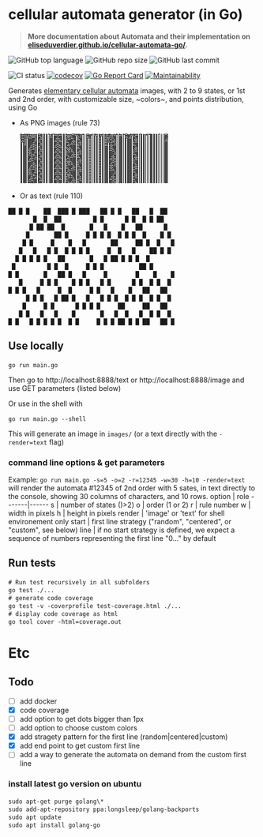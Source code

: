 # cellular automata generator (in Go)

> **More documentation about Automata and their implementation on [eliseduverdier.github.io/cellular-automata-go/](https://eliseduverdier.github.io/cellular-automata-go/).**

![GitHub top language](https://img.shields.io/github/languages/top/eliseduverdier/cellular-automata-go?style=flat-square)
![GitHub repo size](https://img.shields.io/github/repo-size/eliseduverdier/cellular-automata-go?style=flat-square)
![GitHub last commit](https://img.shields.io/github/last-commit/eliseduverdier/cellular-automata-go?style=flat-square)

![CI status](https://github.com/eliseduverdier/cellular-automata-go/actions/workflows/quality.yml/badge.svg)
[![codecov](https://codecov.io/gh/eliseduverdier/cellular-automata-go/branch/main/graph/badge.svg?token=OIW9T63RAI)](https://codecov.io/gh/eliseduverdier/cellular-automata-go)
[![Go Report Card](https://goreportcard.com/badge/github.com/eliseduverdier/cellular-automata-go)](https://goreportcard.com/report/github.com/eliseduverdier/cellular-automata-go)
[![Maintainability](https://api.codeclimate.com/v1/badges/c24524e60f6020b406a3/maintainability)](https://codeclimate.com/github/eliseduverdier/cellular-automata-go/maintainability)

Generates [elementary cellular automata](https://en.wikipedia.org/wiki/Elementary_cellular_automaton) images, with 2 to 9 states, or 1st and 2nd order, with customizable size, ~colors~, and points distribution, using Go

- As PNG images (rule 73)

  <img src="images/sample.png">

- Or as text (rule 110)

```
██ █ █    ██  ███ █ ███   ██ █ █   ██   █  ██
       █  █  ██         █ █      █ █  █ █ ██
      █ ██ ██  █       █   █    █   ██      █
     █       ██ █     █ █ █ █  █ █ █  █    █ █
    █ █     █    █   █       ██     ██ █  █   █
   █   █   █ █  █ █ █ █     █  █   █    ██ █ █
  █ █ █ █ █   ██       █   █ ██ █ █ █  █
 █         █ █  █     █ █ █          ██ █
█ █       █   ██ █   █     █        █    █    █
   █     █ █ █    █ █ █   █ █      █ █  █ █  █
█ █ █   █     █  █     █ █   █    █   ██   ██
     █ █ █   █ ██ █   █   █ █ █  █ █ █  █ █  █
    █     █ █      █ █ █ █     ██     ██   ██
   █ █   █   █    █       █   █  █   █  █ █  █
█ █   █ █ █ █ █  █ █     █ █ █ ██ █ █ ██   ██ █
```

## Use locally

```shell
go run main.go
```

Then go to http://localhost:8888/text or http://localhost:8888/image and use GET parameters (listed below)

Or use in the shell with

```shell
go run main.go --shell
```

This will generate an image in `images/` (or a text directly with the `-render=text` flag)

### command line options & get parameters

Example: `go run main.go -s=5 -o=2 -r=12345 -w=30 -h=10 -render=text` will render the automata #12345 of 2nd order with 5 sates, in text directly to the console, showing 30 columns of characters, and 10 rows.
option | role
-------|------
s | number of states ()>2)
o | order (1 or 2)
r | rule number
w | width in pixels
h | height in pixels
render | 'image' or 'text' for shell environement only
start | first line strategy ("random", "centered", or "custom", see below)
line | if no start strategy is defined, we expect a sequence of numbers representing the first line "0..." by default

## Run tests

```shell
# Run test recursively in all subfolders
go test ./...
# generate code coverage
go test -v -coverprofile test-coverage.html ./...
# display code coverage as html
go tool cover -html=coverage.out
```

# Etc

## Todo

- [ ] add docker
- [x] code coverage
- [ ] add option to get dots bigger than 1px
- [ ] add option to choose custom colors
- [x] add stragety pattern for the first line (random|centered|custom)
- [x] add end point to get custom first line
- [ ] add a way to generate the automata on demand from the custom first line

### install latest go version on ubuntu

```
sudo apt-get purge golang\*
sudo add-apt-repository ppa:longsleep/golang-backports
sudo apt update
sudo apt install golang-go
```

